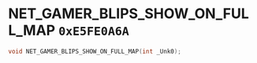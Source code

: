 # NET_GAMER_BLIPS_SHOW_ON_FULL_MAP `0xE5FE0A6A`

```cpp
void NET_GAMER_BLIPS_SHOW_ON_FULL_MAP(int _Unk0);
```